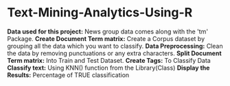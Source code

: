 # Text-Mining-Analytics-Using-R
**Data used for this project:** News group data comes along with the 'tm' Package.
**Create Document Term matrix:** Create a Corpus dataset by grouping all the data which you want to classify.
**Data Preprocessing:** Clean the data by removing punctuations or any extra characters.
**Split Document Term matrix:** Into Train and Test Dataset.
**Create Tags:** To Classify Data
**Classify text:** Using KNN() function from the Library(Class)
**Display the Results:** Percentage of TRUE classification
